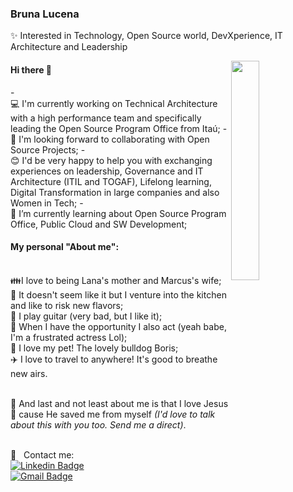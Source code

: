 ### Bruna Lucena

✨ Interested in Technology, Open Source world, DevXperience, IT Architecture and Leadership

<img width="30%" align="right" src="https://i.pinimg.com/originals/0e/8b/ba/0e8bba3b043d49c8064324bedd01997f.gif">  

#### Hi there 👋
-<br/>:computer: I'm currently working on Technical Architecture with a high performance team and specifically leading the Open Source Program Office from Itaú;
-<br/>:purple_heart: I'm looking forward to collaborating with Open Source Projects;
-<br/>:blush: I'd be very happy to help you with exchanging experiences on leadership, Governance and IT Architecture (ITIL and TOGAF), Lifelong learning, Digital Transformation in large companies and also Women in Tech;
-<br/>:rocket: I’m currently learning about Open Source Program Office, Public Cloud and SW Development;

#### My personal "About me":
<br/>:family:I love to being Lana's mother and Marcus's wife;
<br/>:curry: It doesn't seem like it but I venture into the kitchen and like to risk new flavors;
<br/>:guitar: I play guitar (very bad, but I like it);
<br/>:art: When I have the opportunity I also act (yeah babe, I'm a frustrated actress Lol);
<br/>:dog: I love my pet! The lovely bulldog Boris;
<br/>:airplane: I love to travel to anywhere! It's good to breathe new airs.

<br/>:book: And last and not least about me is that I love Jesus :sparkling_heart: cause He saved me from myself 
<i> (I'd love to talk about this with you too. Send me a direct)</i>.

<br/> :email: &nbsp; Contact me:
<br/> [![Linkedin Badge](https://img.shields.io/badge/-BrunaLucena-blue?style=flat-square&logo=Linkedin&logoColor=white&link=https://www.linkedin.com/in/bruna-lucena-76812655/)](https://www.linkedin.com/in/bruna-lucena-76812655/) <br/> [![Gmail Badge](https://img.shields.io/badge/-bruna.lucena@gmail.com-c14438?style=flat-square&logo=Gmail&logoColor=white&link=mailto:bruna.lucena@gmail.com)](mailto:bruna.lucenao@gmail.com)
